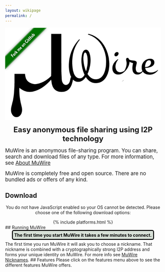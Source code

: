 ```yaml
---
layout: wikipage
permalink: /
---
```

<div class="logoAndForkMe">
<span class="forkme">
<a href="https://github.com/zlatinb/muwire"><img width="149" height="149" src="/forkme.png" class="attachment-full size-full" alt="Fork me on GitHub"></a>
</span>
<span class="logo">
<img src="MuWire.png"/><br/>
<center><p><b><font size="+2">Easy anonymous file sharing  using I2P technology</font></b></p></center>
</span>
</div>
<script language="JavaScript">

const VERSION="0.8.12"
const beta=true

<!--
// This script sets OSName variable as follows:
// "Windows"    for all versions of Windows
// "MacOS"      for all versions of Macintosh OS
// "Linux"      for all versions of Linux
// "UNIX"       for all other UNIX flavors 
// "Unknown OS" indicates failure to detect the OS

var OSName="Unknown OS";
if (navigator.appVersion.indexOf("Win")!=-1) OSName="Windows";
if (navigator.appVersion.indexOf("Mac")!=-1) OSName="MacOS";
if (navigator.appVersion.indexOf("Linux")!=-1) OSName="Linux";
else if (navigator.appVersion.indexOf("X11")!=-1) OSName="UNIX";

window.mobileAndTabletCheck = function() {
  let check = false;
  (function(a){if(/(android|bb\d+|meego).+mobile|avantgo|bada\/|blackberry|blazer|compal|elaine|fennec|hiptop|iemobile|ip(hone|od)|iris|kindle|lge |maemo|midp|mmp|mobile.+firefox|netfront|opera m(ob|in)i|palm( os)?|phone|p(ixi|re)\/|plucker|pocket|psp|series(4|6)0|symbian|treo|up\.(browser|link)|vodafone|wap|windows ce|xda|xiino|android|ipad|playbook|silk/i.test(a)||/1207|6310|6590|3gso|4thp|50[1-6]i|770s|802s|a wa|abac|ac(er|oo|s\-)|ai(ko|rn)|al(av|ca|co)|amoi|an(ex|ny|yw)|aptu|ar(ch|go)|as(te|us)|attw|au(di|\-m|r |s )|avan|be(ck|ll|nq)|bi(lb|rd)|bl(ac|az)|br(e|v)w|bumb|bw\-(n|u)|c55\/|capi|ccwa|cdm\-|cell|chtm|cldc|cmd\-|co(mp|nd)|craw|da(it|ll|ng)|dbte|dc\-s|devi|dica|dmob|do(c|p)o|ds(12|\-d)|el(49|ai)|em(l2|ul)|er(ic|k0)|esl8|ez([4-7]0|os|wa|ze)|fetc|fly(\-|_)|g1 u|g560|gene|gf\-5|g\-mo|go(\.w|od)|gr(ad|un)|haie|hcit|hd\-(m|p|t)|hei\-|hi(pt|ta)|hp( i|ip)|hs\-c|ht(c(\-| |_|a|g|p|s|t)|tp)|hu(aw|tc)|i\-(20|go|ma)|i230|iac( |\-|\/)|ibro|idea|ig01|ikom|im1k|inno|ipaq|iris|ja(t|v)a|jbro|jemu|jigs|kddi|keji|kgt( |\/)|klon|kpt |kwc\-|kyo(c|k)|le(no|xi)|lg( g|\/(k|l|u)|50|54|\-[a-w])|libw|lynx|m1\-w|m3ga|m50\/|ma(te|ui|xo)|mc(01|21|ca)|m\-cr|me(rc|ri)|mi(o8|oa|ts)|mmef|mo(01|02|bi|de|do|t(\-| |o|v)|zz)|mt(50|p1|v )|mwbp|mywa|n10[0-2]|n20[2-3]|n30(0|2)|n50(0|2|5)|n7(0(0|1)|10)|ne((c|m)\-|on|tf|wf|wg|wt)|nok(6|i)|nzph|o2im|op(ti|wv)|oran|owg1|p800|pan(a|d|t)|pdxg|pg(13|\-([1-8]|c))|phil|pire|pl(ay|uc)|pn\-2|po(ck|rt|se)|prox|psio|pt\-g|qa\-a|qc(07|12|21|32|60|\-[2-7]|i\-)|qtek|r380|r600|raks|rim9|ro(ve|zo)|s55\/|sa(ge|ma|mm|ms|ny|va)|sc(01|h\-|oo|p\-)|sdk\/|se(c(\-|0|1)|47|mc|nd|ri)|sgh\-|shar|sie(\-|m)|sk\-0|sl(45|id)|sm(al|ar|b3|it|t5)|so(ft|ny)|sp(01|h\-|v\-|v )|sy(01|mb)|t2(18|50)|t6(00|10|18)|ta(gt|lk)|tcl\-|tdg\-|tel(i|m)|tim\-|t\-mo|to(pl|sh)|ts(70|m\-|m3|m5)|tx\-9|up(\.b|g1|si)|utst|v400|v750|veri|vi(rg|te)|vk(40|5[0-3]|\-v)|vm40|voda|vulc|vx(52|53|60|61|70|80|81|83|85|98)|w3c(\-| )|webc|whit|wi(g |nc|nw)|wmlb|wonu|x700|yas\-|your|zeto|zte\-/i.test(a.substr(0,4))) check = true;})(navigator.userAgent||navigator.vendor||window.opera);
  return check;
};
</script>
<style>
div.logoAndForkMe {
   position:relative;
}
span.forkme {
  float:left;
  position:absolute;
}
span.logo {
}

.screenshot {
   float: left;
   width: 30%;
   margin: 10px;
   border : 1px solid black;
}

.screenshot img {
   opacity: 0.8;
   cursor:pointer;
}

.screenshot img:hover {
   opacity: 1;
}

.screenshots {
   background-color: #d8e1d8;
   border-radius: 6px;
   border: 3px solid black; 
}

.screenshots:after {
   content : "";
   display:table;
   clear : both;
}

.imgContainer {
   position: relative;
   display : none;
   border: 3px solid black;
   border-radius: 6px; 
}

.closebtn {
   position: absolute;
   top: 10px;
   right: 15px;
   color : black;
   font-size: 35px;
   cursor: pointer;
}

a.get-muwire {
   display: inline-block;
  top: 50%;
  padding: .4em;
  margin: .2em;
  line-height: 1em;
  font-size: 1.8em;
  color: white;
  font-family: Arial, Helvetica, sans-serif;
  font-weight: bold;
  text-transform: uppercase;
  text-decoration: none;
  text-align: center;
  //background: green;
  background-image : radial-gradient(#3fb97a 30%, green);
  border-radius: .3em;
  text-shadow: 1px 1px 1px rgba(0,0,0,.2);
  box-shadow: 2px 2px 4px rgba(0, 0, 0, 0.3), 1em 3em 2em 0.5em rgba(255, 255, 255, 0.3) inset, inset -.2em -.5em 1em -0em rgba(0,0,0,.3);
  border : 3px solid black;
}
a.get-muwire:hover {
  color: #333333
}

a.get-beta {
   display: inline-block;
  top: 50%;
  padding: .4em;
  margin: .2em;
  line-height: 1em;
  font-size: 1.8em;
  color: white;
  font-family: Arial, Helvetica, sans-serif;
  font-weight: bold;
  text-transform: uppercase;
  text-decoration: none;
  text-align: center;
  //background: green;
  background-image : radial-gradient(orange 30%, darkorange);
  border-radius: .3em;
  text-shadow: 1px 1px 1px rgba(0,0,0,.2);
  box-shadow: 2px 2px 4px rgba(0, 0, 0, 0.3), 1em 3em 2em 0.5em rgba(255, 255, 255, 0.3) inset, inset -.2em -.5em 1em -0em rgba(0,0,0,.3);
  border : 3px solid black;
}
a.get-beta:hover {
  color: #333333
}

a.platforms {
   display: inline-block;
  top: 50%;
  padding: .4em;
  margin: .2em;
  line-height: 1em;
  font-size: 1.4em;
  color: white;
  font-family: Arial, Helvetica, sans-serif;
  font-weight: bold;
  text-transform: uppercase;
  text-decoration: none;
  text-align: center;
  //background: green;
  background-image : radial-gradient(blue 30%, darkblue);
  border-radius: .3em;
  text-shadow: 1px 1px 1px rgba(0,0,0,.2);
  box-shadow: 2px 2px 4px rgba(0, 0, 0, 0.3), 1em 3em 2em 0.5em rgba(255, 255, 255, 0.3) inset, inset -.2em -.5em 1em -0em rgba(0,0,0,.3);
  border : 3px solid black;
}
a.platforms:hover {
  color: #333333
}

div.unixType {
  border: 3px solid black;
  margin: 20px;
  border-radius: 6px;
  background-color: #d8e1d8;
}

h2.left {
  text-align: left;
}

</style>

<p><big>MuWire is an anonymous file-sharing program.  You can share, search and download files of any type.  For more information, see <a href="https://muwire.com/about.html">About MuWire</a></big></p>

<p><big>MuWire is completely free and open source.  There are no bundled ads or offers of any kind.</big></p>

<h2>Download</h2>
<center>
<noscript>
<style>
a.get-muwire {
	display: block;
}
</style>
<p>You do not have JavaScript enabled so your OS cannot be detected.  Please choose one of the following download options:</p>
{% include platforms.html %}
</noscript>
<script language="JavaScript">
if (window.mobileAndTabletCheck()) {
    document.write("<font size='+2'><b>MuWire does not work on mobile devices or tablets yet.  Please come back later.</b></font><br/>");
} else if (OSName == "Windows") {
    document.write('<a class="get-muwire" href="https://muwire.com/downloads/MuWire-' + VERSION + '.exe">Get MuWire ' + VERSION + ' for Windows</a></br>');
    if (beta)
        document.write('<a class="get-beta" href="https://muwire.com/beta.html">Get MuWire BETA</a></br>')
    document.write("<a class='platforms' href='https://muwire.com/index-nojs.html'>other platforms</a></br>")
} else if (OSName == "MacOS") {
    document.write('<a class="get-muwire" href="https://muwire.com/downloads/MuWire-' + VERSION +'.dmg">Get MuWire ' + VERSION + ' for Mac OS</a></br>');
    if (beta)
        document.write('<a class="get-beta" href="https://muwire.com/beta.html">Get MuWire BETA</a></br>')
    document.write("<a class='platforms' href='https://muwire.com/index-nojs.html'>other platforms</a></br>")
} else {
    document.write("<div class='unixType'>")
    document.write("<b>Linux</b><br/>");
    document.write('<b>x86-64 (Desktops, laptops)</b>: <a href="https://muwire.com/downloads/MuWire-' + VERSION + '.AppImage">MuWire-' + VERSION + '.AppImage</a></br>');
    document.write('<b>aarch64 (Raspberry Pi 64-bit)</b>: <a href="https://muwire.com/downloads/MuWire-aarch64-' + VERSION + '.AppImage">MuWire-aarch64-' + VERSION + '.AppImage</a></br>');
    document.write('Mark the file executable and run it.  You may need to install <a href="https://github.com/AppImage/AppImageKit/wiki/FUSE">FUSE</a>.</br>');
    document.write('</div>');
    document.write("<div class='unixType'>")
    document.write('<b>Other UNIX systems or non-X86 architectures</b>:<br/> Download <a href="https://muwire.com/downloads/MuWire-' + VERSION + '.zip">MuWire-' + VERSION + '.zip</a></br>');
    document.write('Unzip the file and run the <i>bin/MuWire</i> script.  ');
    document.write('You need to have Java 11 and an I2P router.</br> ');
    document.write('<a href="https://muwire.com/downloads/MuWire-' + VERSION + '.zip.sig">GPG Signature</a>  ');
    document.write('<a href="https://keybase.io/zlatinb">GPG key</a></br>');
    document.write('<a href="https://github.com/zlatinb/muwire/wiki/GPG-Signatures">How to verify signatures</a><br/>')
    document.write('This is a reproducible build.  <a href="https://github.com/zlatinb/muwire/wiki/Reproducible-build">More info</a>')
    document.write("</div>")
    if (beta)
        document.write('<a class="get-beta" href="https://muwire.com/beta.html">Get MuWire BETA</a></br>')
    document.write("<a class='platforms' href='https://muwire.com/index-nojs.html'>other platforms</a></br>")

}
</script>
<br/>
</center>

<style>
.accordion {
  border-radius:6px;
  color: #444;
  padding: 8px;
  width: 100%;
  border: none;
  text-align: left;
  outline: none;
  transition: 0.8s;
}

.featureName {
  font-weight: bold;
  font-size: 15px;
  color: white;
  display: inline-block;
  padding : 0.5em;
  border-radius: 6px;
  width:20em;
  text-align:center;
  margin-left: 1.5em;
  text-shadow: 1px 1px 1px rgba(0,0,0,.2);
  background-image : radial-gradient(#3fb97a 40%, green);
  border : 3px solid black;
}


.active {
  text-decoration-line: underline;
}

.panel {
  max-height: 0;
  overflow: hidden;
  transition: max-height 0.3s ease-out;
  border-radius : 6px;
  color: black;
  background-color: #d8e1d8;
}

.tooltip {
  position: relative;
  display: inline-block;
  color:black;
  font-weight:bold;
  background-color: #d8e1d8;
  border-radius : 6px;
  padding : 0.3em;
  margin-bottom : 0.4em;
  border: 3px solid black;
}

.tooltip .tooltiptext {
  visibility: hidden;
  width: 240px;
  text-align: center;
  border-radius: 6px;
  padding: 10px;

  /* Position the tooltip */
  position: absolute;
  z-index: 1;
  color: white;
  margin-left:20px;
  background-image: radial-gradient(#84a684 50%,#3fb97a);
  border: 3px solid black;

}

.tooltip:hover .tooltiptext {
  visibility: visible;
}

div#fmot {
  float:left;
}
div#powered {
  float: right;
}
div#dedicated {
  text-align:center;
  display:inline-block;
  margin-top:25px;
}

</style>

## Running MuWire
<center>
<div class="tooltip">
The first time you start MuWire it takes a few minutes to connect. 
<span class="tooltiptext">MuWire uses the I2P network to provide anonymity.  Connecting to I2P for the first time can take a while.</span>
</div>
</center>
The first time you run MuWire it will ask you to choose a nickname.  That nickname is combined with a cryptographically strong I2P address and forms your unique identity on MuWire.  For more info see <a href="/nicknames.html">MuWire Nicknames</a>.

## Features
<noscript>
<style>
div#features {
	display: none;
}
</style>
Please click on the features menu above to see the different features MuWire offers.
</noscript>
<div id="features">
<div class="accordion">
<p class="featureName">Finding files shared by others</p>
<div class="panel">
You can search by keywords or by file hash.  All keywords have to match for a result to be returned.
If want to share or find a specific file you can use the hash to make sure it is the right one.  You can also use <a class="panelLink" href="/search-phrases.html">Search Phrases</a>.<br/>
</div>
</div>

<div class="accordion">
<p class="featureName">Sharing your own files</p>
<div class="panel">
You can <a class="panelLink" href="/sharing.html">share your own files</a> with other MuWire
users, with several options:
<ul><li>You can organize the files into
<a class="panelLink" href="/file-feeds.html">automatic feeds</a> like for a blog.</li>
<li>You can <a class="panelLink" href="/sidecar-files.html">add comments</a>
about your shared files.</li>
<li>You can <a href="/file-certificates.html">issue a certificate</a>
for a file you share to prove to others that you have the file.</li>
<li>You can group several files together into a
<a class="panelLink" href="/collections.html">Collection</a>.</li>
</ul>

</div>
</div>

<div class="accordion">
<p class="featureName">Messages And Chat</p>
<div class="panel">
You can <a class="panelLink" href="/chat.html">communicate with other MuWire users</a> anonymously.
</div>
</div>

<div class="accordion">
<p class="featureName">Web of Trust</p>
<div class="panel">
You can choose to <a class="panelLink" href="/trust.html">trust or distrust</a> other MuWire users,
and see who they trust and distrust in turn.
</div>
</div>
</div>

<script>
var acc = document.getElementsByClassName("accordion");
var i;

for (i = 0; i < acc.length; i++) {
  acc[i].addEventListener("mouseenter", function() {
    var button = this.getElementsByTagName("p")[0]
    button.classList.toggle("active");
    var panel = this.getElementsByTagName("div")[0]
    panel.style.maxHeight = panel.scrollHeight + "px";
    panel.style.border = "3px solid black"
    panel.style.padding = "0.2em 18px 0.2em"
  });
  acc[i].addEventListener("mouseleave", function() {
    var button = this.getElementsByTagName("p")[0]
    button.classList.toggle("active");
    var panel = this.getElementsByTagName("div")[0]
    panel.style.maxHeight = null;
    panel.style.border = null
    panel.style.padding = null
  })
}

function expandImg(imgs) {
    var expandedImg = document.getElementById("expandedImg")
    expandedImg.src = imgs.src
    expandedImg.parentElement.style.display = "block"
}

</script>

